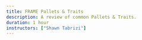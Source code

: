 ```yaml
---
title: FRAME Pallets & Traits
description: A review of common Pallets & Traits.
duration: 1 hour
instructors: ["Shawn Tabrizi"]
---
```

